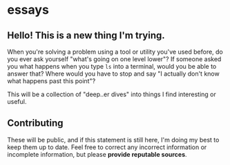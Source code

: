 # essays

## Hello! This is a new thing I'm trying. 
When you're solving a problem using a tool or utility you've used before, do you ever ask yourself "what's going on one level lower"? If someone asked you what happens when you type `ls` into a terminal, would you be able to answer that? Where would you have to stop and say "I actually don't know what happens past this point"?

This will be a collection of "deep..er dives" into things I find interesting or useful. 

## Contributing
These will be public, and if this statement is still here, I'm doing my best to keep them up to date. Feel free to correct any incorrect information or incomplete information, but please **provide reputable sources**.
